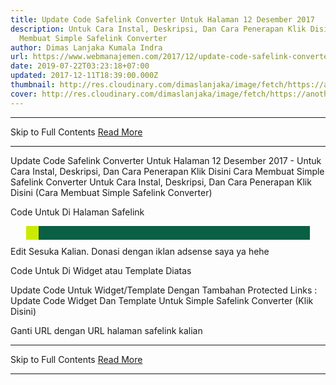 ```yaml
---
title: Update Code Safelink Converter Untuk Halaman 12 Desember 2017
description: Untuk Cara Instal, Deskripsi, Dan Cara Penerapan Klik Disini Cara
  Membuat Simple Safelink Converter
author: Dimas Lanjaka Kumala Indra
url: https://www.webmanajemen.com/2017/12/update-code-safelink-converter-12.html
date: 2019-07-22T03:23:18+07:00
updated: 2017-12-11T18:39:00.000Z
thumbnail: http://res.cloudinary.com/dimaslanjaka/image/fetch/https://anotherorion.com/wp-content/uploads/2015/05/SafeLinkConverter1.png
cover: http://res.cloudinary.com/dimaslanjaka/image/fetch/https://anotherorion.com/wp-content/uploads/2015/05/SafeLinkConverter1.png
---
```


<hr/> Skip to Full Contents <a href="https://www.webmanajemen.com/2017/12/update-code-safelink-converter-12.html" rel="follow" class="button" id="read-more">Read More</a> <hr/> Update Code Safelink Converter Untuk Halaman 12 Desember 2017 - Untuk Cara Instal, Deskripsi, Dan Cara Penerapan Klik Disini Cara Membuat Simple Safelink Converter Untuk Cara Instal, Deskripsi, Dan Cara Penerapan Klik Disini (Cara Membuat Simple Safelink Converter)

Code Untuk Di Halaman Safelink

<script type="text/javascript" async>
  function getQueryVariable(variable) {
 var query = window.location.search.substring(1);
 var vars = query.split("&");
 for (var i=0;i<vars.length;i++) {
  var pair = vars[i].split("=");
  if(pair[0] == variable){return pair[1];}
 }
 return(false);
}  
  var count = 11;
  var queryU = getQueryVariable('u');
  var redirect = decodeURIComponent(queryU);
  var noprotocol = redirect.replace(/(^\w+:|^)\/\//, '');
function countDown(){
    var timer = document.getElementById("timer");
    var done = document.getElementById("done");
    var ket = document.getElementById("ket");
    if(count > 0){
        count--;
        timer.innerHTML = "<div id='timer' class='w3-center w3-panel w3-light-grey'>Your Link Will Be Appears In <b>"+count+"</b> Seconds.</div>";
        setTimeout("countDown()", 1000);
    }else{
document.getElementById("progressBar").style.display = "none";
timer.innerHTML = "<div id='timer' class='w3-center w3-panel w3-light-grey'>Your Link Already Appeared, <b>Scroll Down</b> To View.</div>";
done.innerHTML = "<div id='nots' class='w3-center w3-light-grey w3-display-inline-block'><i class='fa fa-arrow-right' aria-hidden='true'></i> <a href='"+redirect+"' class='w3-btn w3-green'>Download Now (This Your Link) <i class=\"fa fa-download\" aria-hidden=\"true\"></i></a> <i class='fa fa-arrow-left' aria-hidden='true'></i></div>";
ket.innerHTML = "<div class='w3-panel w3-green w3-card-4 w3-center'>Your Destination Is <pre>"+redirect+"</pre></div>";
    }
}  </script>
<ins class="adsbygoogle"
     style="display:block"
     data-ad-client="ca-pub-7975270895217217"
     data-ad-slot="5315452541"
     data-ad-format="auto"></ins>
<script>
(adsbygoogle = window.adsbygoogle || []).push({});
</script>
<span id="timer">
<script>
  countDown();</script>
</span>
<div id="progressBar">
  <div></div>
</div>
<ins class="adsbygoogle"
     style="display:block"
     data-ad-format="autorelaxed"
     data-ad-client="ca-pub-7975270895217217"
     data-ad-slot="6234751119"></ins>
<script>
     (adsbygoogle = window.adsbygoogle || []).push({});
</script>
<ins class="adsbygoogle"
     style="display:block"
     data-ad-client="ca-pub-7975270895217217"
     data-ad-slot="7267894124"
     data-ad-format="auto"></ins>
<script>
(adsbygoogle = window.adsbygoogle || []).push({});
</script>
<span id="done"></span>
<ins class="adsbygoogle"
     style="display:block"
     data-ad-client="ca-pub-7975270895217217"
     data-ad-slot="2600604346"
     data-ad-format="auto"></ins>
<script>
(adsbygoogle = window.adsbygoogle || []).push({});
</script>
<span id="ket"></span>
<script async src="//pagead2.googlesyndication.com/pagead/js/adsbygoogle.js"></script><ins class="adsbygoogle" style="display:block; text-align:center;" data-ad-layout="in-article" data-ad-format="fluid" data-ad-client="ca-pub-7975270895217217" data-ad-slot="7382733759"></ins><script>(adsbygoogle=window.adsbygoogle || []).push({});</script><link href="https://www.w3schools.com/w3css/4/w3.css" rel="stylesheet" /><style>#progressBar {
  width: 90%;
  margin: 10px auto;
  height: 22px;
  background-color: #0A5F44;
}
#progressBar div {
  height: 100%;
  text-align: right;
  padding: 0 10px;
  line-height: 22px; /* same as #progressBar height if we want text middle aligned */
  width: 0;
  background-color: #CBEA00;
  box-sizing: border-box;
}</style><script>function progress(timeleft, timetotal, $element) {
    var progressBarWidth = timeleft * $element.width() / timetotal;
    $element.find('div').animate({ width: progressBarWidth }, timeleft == timetotal ? 0 : 1000, 'linear').html(timeleft + " secs");
    if(timeleft > 0) {
        setTimeout(function() {
            progress(timeleft - 1, timetotal, $element);
        }, 1000);
    }
};
progress(10, 10, $('#progressBar'));
</script>
Edit Sesuka Kalian. Donasi dengan iklan adsense saya ya hehe

Code Untuk Di Widget atau Template Diatas </body>

Update Code Untuk Widget/Template Dengan Tambahan Protected Links : Update Code Widget Dan Template Untuk Simple Safelink Converter (Klik Disini)

<script async type='text/javascript'>
//*<![CDATA[*//
var myArray = ['https://web-manajemen.blogspot.com/p/redirect.html?u=', 'https://web-manajemen.blogspot.com/p/advertisement.html?u=', 'http://web-manajemen.blogspot.com/p/advertise.html?u='];
var safelink = myArray[Math.floor(Math.random() * myArray.length)];
$( 'a' ).each(function() {
  if( location.hostname === this.hostname || !this.hostname.length ) {
    $(this).attr("href", $(this).attr("href")+'?success');
      //$(this).addClass('local btn btn-success text-white w3-btn w3-green w3-text-white');
  } else {
    $(this).attr("href", safelink+encodeURIComponent($(this).attr("href")+'?utm=web-manajemen.blogspot.com'));
      //$(this).addClass('external btn-danger text-white btn w3-btn w3-red w3-text-white');
  }
});
//*]]>*//
</script>
Ganti URL dengan URL halaman safelink kalian <hr/> Skip to Full Contents <a href="https://www.webmanajemen.com/2017/12/update-code-safelink-converter-12.html" rel="follow" class="button" id="read-more">Read More</a> <hr/>